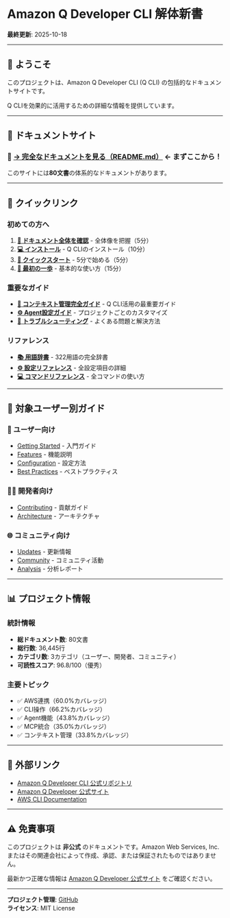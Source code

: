 # Amazon Q Developer CLI 解体新書

**最終更新**: 2025-10-18

---

## 🚀 ようこそ

このプロジェクトは、Amazon Q Developer CLI (Q CLI) の包括的なドキュメントサイトです。

Q CLIを効果的に活用するための詳細な情報を提供しています。

---

## 📖 ドキュメントサイト

### 🎯 **[→ 完全なドキュメントを見る（README.md）](README.md)** ← まずここから！

このサイトには**80文書**の体系的なドキュメントがあります。

---

## 🎯 クイックリンク

### 初めての方へ

1. **[📖 ドキュメント全体を確認](README.md)** - 全体像を把握（5分）
2. **[💻 インストール](01_for-users/01_getting-started/01_installation.md)** - Q CLIのインストール（10分）
3. **[🚀 クイックスタート](01_for-users/01_getting-started/02_quick-start.md)** - 5分で始める（5分）
4. **[👣 最初の一歩](01_for-users/01_getting-started/03_first-steps.md)** - 基本的な使い方（15分）

### 重要なガイド

- **[🎯 コンテキスト管理完全ガイド](01_for-users/08_guides/README.md)** - Q CLI活用の最重要ガイド
- **[⚙️ Agent設定ガイド](01_for-users/03_configuration/04_agent-configuration.md)** - プロジェクトごとのカスタマイズ
- **[🔧 トラブルシューティング](01_for-users/06_troubleshooting/02_common-issues.md)** - よくある問題と解決方法

### リファレンス

- **[📚 用語辞書](01_for-users/07_reference/06_terminology-dictionary.md)** - 322用語の完全辞書
- **[⚙️ 設定リファレンス](01_for-users/07_reference/03_settings-reference.md)** - 全設定項目の詳細
- **[💻 コマンドリファレンス](01_for-users/07_reference/02_commands.md)** - 全コマンドの使い方

---

## 🎯 対象ユーザー別ガイド

### 👤 ユーザー向け
- [Getting Started](01_for-users/01_getting-started/README.md) - 入門ガイド
- [Features](01_for-users/02_features/README.md) - 機能説明
- [Configuration](01_for-users/03_configuration/README.md) - 設定方法
- [Best Practices](01_for-users/04_best-practices/README.md) - ベストプラクティス

### 👨‍💻 開発者向け
- [Contributing](02_for-developers/01_contributing/README.md) - 貢献ガイド
- [Architecture](02_for-developers/02_architecture/README.md) - アーキテクチャ

### 🌐 コミュニティ向け
- [Updates](03_for-community/01_updates/README.md) - 更新情報
- [Community](03_for-community/02_community/README.md) - コミュニティ活動
- [Analysis](03_for-community/03_analysis/README.md) - 分析レポート

---

## 📊 プロジェクト情報

### 統計情報

- **総ドキュメント数**: 80文書
- **総行数**: 36,445行
- **カテゴリ数**: 3カテゴリ（ユーザー、開発者、コミュニティ）
- **可読性スコア**: 96.8/100（優秀）

### 主要トピック

- ✅ AWS連携（60.0%カバレッジ）
- ✅ CLI操作（66.2%カバレッジ）
- ✅ Agent機能（43.8%カバレッジ）
- ✅ MCP統合（35.0%カバレッジ）
- ✅ コンテキスト管理（33.8%カバレッジ）

---

## 🔗 外部リンク

- [Amazon Q Developer CLI 公式リポジトリ](https://github.com/aws/amazon-q-developer-cli)
- [Amazon Q Developer 公式サイト](https://aws.amazon.com/q/developer/)
- [AWS CLI Documentation](https://docs.aws.amazon.com/)

---

## ⚠️ 免責事項

このプロジェクトは **非公式** のドキュメントです。Amazon Web Services, Inc.またはその関連会社によって作成、承認、または保証されたものではありません。

最新かつ正確な情報は [Amazon Q Developer 公式サイト](https://aws.amazon.com/q/developer/) をご確認ください。

---

**プロジェクト管理**: [GitHub](https://github.com/aws/amazon-q-developer-cli)  
**ライセンス**: MIT License
